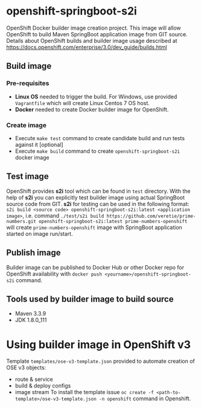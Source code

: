 # openshift-springboot-s2i
OpenShift Docker builder image creation project. This image will allow OpenShift to build Maven SpringBoot application image from GIT source.
Details about OpenShift builds and builder image usage described at https://docs.openshift.com/enterprise/3.0/dev_guide/builds.html

## Build image

### Pre-requisites
 - **Linux OS** needed to trigger the build. For Windows, use provided ```Vagrantfile``` which will create Linux Centos 7 OS host.
 - **Docker** needed to create Docker builder image for OpenShift.

### Create image
 - Execute ```make test``` command to create candidate build and run tests against it [optional]
 - Execute ```make build``` command to create ```openshift-springboot-s2i``` docker image
 
## Test image
OpenShift provides **s2i** tool which can be found in ```test``` directory. 
With the help of **s2i** you can explicitly test builder image using actual SpringBoot source code from GIT.
**s2i** for testing can be used in the following format: ```s2i build <source code> openshift-springboot-s2i:latest <application image>```, i.e. 
command ```./test/s2i build https://github.com/veretie/prime-numbers.git openshift-springboot-s2i:latest prime-numbers-openshift``` 
will create ```prime-numbers-openshift``` image with SpringBoot application started on image run/start.

## Publish image
Builder image can be published to Docker Hub or other Docker repo for OpenShift availability 
with ```docker push <yourname>/openshift-springboot-s2i``` command.

## Tools used by builder image to build source
 - Maven 3.3.9
 - JDK 1.8.0_111
 
# Using builder image in OpenShift v3
Template ```templates/ose-v3-template.json``` provided to automate creation of OSE v3 objects:
 - route & service
 - build & deploy configs
 - image stream
To install the template issue ```oc create -f <path-to-template>/ose-v3-template.json -n openshift``` command in Openshift.
 